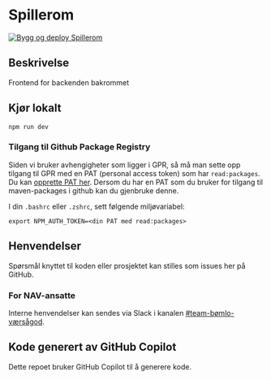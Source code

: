 # Spillerom
[![Bygg og deploy Spillerom](https://github.com/navikt/helse-spillerom/actions/workflows/workflow.yml/badge.svg)](https://github.com/navikt/helse-bakrommet/actions/workflows/main.yml)

## Beskrivelse
Frontend for backenden bakrommet

## Kjør lokalt
`npm run dev`

### Tilgang til Github Package Registry

Siden vi bruker avhengigheter som ligger i GPR, så må man sette opp tilgang til GPR med en PAT (personal access token) som har `read:packages`. Du kan [opprette PAT her](https://github.com/settings/tokens). Dersom du har en PAT som du bruker for tilgang til maven-packages i github kan du gjenbruke denne.

I din `.bashrc` eller `.zshrc`, sett følgende miljøvariabel:

`export NPM_AUTH_TOKEN=<din PAT med read:packages>`

## Henvendelser
Spørsmål knyttet til koden eller prosjektet kan stilles som issues her på GitHub.

### For NAV-ansatte
Interne henvendelser kan sendes via Slack i kanalen [#team-bømlo-værsågod](https://nav-it.slack.com/archives/C019637N90X).

## Kode generert av GitHub Copilot

Dette repoet bruker GitHub Copilot til å generere kode.